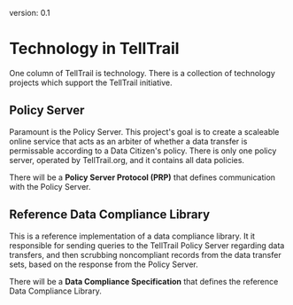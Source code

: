 version: 0.1

# Technology in TellTrail

One column of TellTrail is technology.  There is a collection of technology projects which support the TellTrail initiative.

## Policy Server

Paramount is the Policy Server.   This project's goal is to create a scaleable online service that acts as an arbiter of whether a data transfer is permissable according to a Data Citizen's policy.  There is only one policy server, operated by TellTrail.org, and it contains all data policies.

There will be a **Policy Server Protocol (PRP)** that defines communication with the Policy Server.

## Reference Data Compliance Library

This is a reference implementation of a data compliance library.  It it responsible for sending queries to the TellTrail Policy Server regarding data transfers, and then scrubbing noncompliant records from the data transfer sets, based on the response from the Policy Server.

There will be a **Data Compliance Specification** that defines the reference Data Compliance Library.
